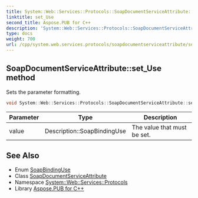 ```yaml
---
title: System::Web::Services::Protocols::SoapDocumentServiceAttribute::set_Use method
linktitle: set_Use
second_title: Aspose.PUB for C++
description: 'System::Web::Services::Protocols::SoapDocumentServiceAttribute::set_Use method. Sets the parameter formatting in C++.'
type: docs
weight: 700
url: /cpp/system.web.services.protocols/soapdocumentserviceattribute/set_use/
---
```

## SoapDocumentServiceAttribute::set_Use method


Sets the parameter formatting.

```cpp
void System::Web::Services::Protocols::SoapDocumentServiceAttribute::set_Use(Description::SoapBindingUse value)
```


| Parameter | Type | Description |
| --- | --- | --- |
| value | Description::SoapBindingUse | The value that must be set. |

## See Also

* Enum [SoapBindingUse](../../../system.web.services.description/soapbindinguse/)
* Class [SoapDocumentServiceAttribute](../)
* Namespace [System::Web::Services::Protocols](../../)
* Library [Aspose.PUB for C++](../../../)
